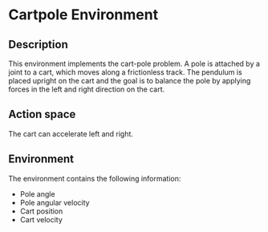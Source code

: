 # Cartpole Environment

## Description

This environment implements the cart-pole problem. A pole is attached by a joint to a cart, which moves along a frictionless track. The pendulum is placed upright on the cart and the goal is to balance the pole by applying forces in the left and right direction on the cart.

## Action space

The cart can accelerate left and right.

## Environment

The environment contains the following information:
- Pole angle
- Pole angular velocity
- Cart position
- Cart velocity
